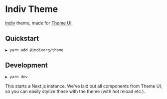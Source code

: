 # Indiv Theme

[Indiv](https://indiv.no) theme, made for [Theme UI](https://theme-ui.com).

## Quickstart

```shell
▶ yarn add @indivorg/theme
```

## Development

```shell
▶ yarn dev
```

This starts a Next.js instance. We've laid out all components from Theme UI, so
you can easily stylize these with the theme (with hot reload etc.).
